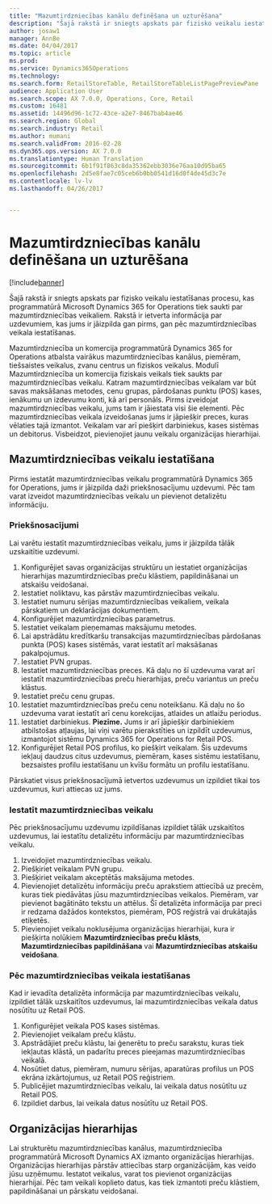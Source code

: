 ```yaml
---
title: "Mazumtirdzniecības kanālu definēšana un uzturēšana"
description: "Šajā rakstā ir sniegts apskats par fizisko veikalu iestatīšanas procesu, kas programmatūrā Microsoft Dynamics 365 for Operations tiek saukti par mazumtirdzniecības veikaliem. Rakstā ir ietverta informācija par uzdevumiem, kas jums ir jāizpilda gan pirms, gan pēc mazumtirdzniecības veikala iestatīšanas."
author: josaw1
manager: AnnBe
ms.date: 04/04/2017
ms.topic: article
ms.prod: 
ms.service: Dynamics365Operations
ms.technology: 
ms.search.form: RetailStoreTable, RetailStoreTableListPagePreviewPane
audience: Application User
ms.search.scope: AX 7.0.0, Operations, Core, Retail
ms.custom: 16481
ms.assetid: 14496d96-1c72-43ce-a2e7-8467bab4ae46
ms.search.region: Global
ms.search.industry: Retail
ms.author: mumani
ms.search.validFrom: 2016-02-28
ms.dyn365.ops.version: AX 7.0.0
ms.translationtype: Human Translation
ms.sourcegitcommit: 6b1f91f863c8da35362ebb3036e76aa10d95ba65
ms.openlocfilehash: 2d5e8fae7c05ceb6b0bb0541d16d0f4de45d3c7e
ms.contentlocale: lv-lv
ms.lasthandoff: 04/26/2017


---
```


# <a name="define-and-maintain-retail-channels"></a>Mazumtirdzniecības kanālu definēšana un uzturēšana

[!include[banner](includes/banner.md)]


Šajā rakstā ir sniegts apskats par fizisko veikalu iestatīšanas procesu, kas programmatūrā Microsoft Dynamics 365 for Operations tiek saukti par mazumtirdzniecības veikaliem. Rakstā ir ietverta informācija par uzdevumiem, kas jums ir jāizpilda gan pirms, gan pēc mazumtirdzniecības veikala iestatīšanas.

Mazumtirdzniecība un komercija programmatūrā Dynamics 365 for Operations atbalsta vairākus mazumtirdzniecības kanālus, piemēram, tiešsaistes veikalus, zvanu centrus un fiziskos veikalus. Modulī Mazumtirdzniecība un komercija fiziskais veikals tiek saukts par mazumtirdzniecības veikalu. Katram mazumtirdzniecības veikalam var būt savas maksāšanas metodes, cenu grupas, pārdošanas punktu (POS) kases, ienākumu un izdevumu konti, kā arī personāls. Pirms izveidojat mazumtirdzniecības veikalu, jums tam ir jāiestata visi šie elementi. Pēc mazumtirdzniecības veikala izveidošanas jums ir jāpiešķir preces, kuras vēlaties tajā izmantot. Veikalam var arī piešķirt darbiniekus, kases sistēmas un debitorus. Visbeidzot, pievienojiet jaunu veikalu organizācijas hierarhijai.

## <a name="setting-up-retail-stores"></a>Mazumtirdzniecības veikalu iestatīšana
Pirms iestatāt mazumtirdzniecības veikalu programmatūrā Dynamics 365 for Operations, jums ir jāizpilda daži priekšnosacījumu uzdevumi. Pēc tam varat izveidot mazumtirdzniecības veikalu un pievienot detalizētu informāciju.

### <a name="prerequisites"></a>Priekšnosacījumi

Lai varētu iestatīt mazumtirdzniecības veikalu, jums ir jāizpilda tālāk uzskaitītie uzdevumi.

1.  Konfigurējiet savas organizācijas struktūru un iestatiet organizācijas hierarhijas mazumtirdzniecības preču klāstiem, papildināšanai un atskaišu veidošanai.
2.  Iestatiet noliktavu, kas pārstāv mazumtirdzniecības veikalu.
3.  Iestatiet numuru sērijas mazumtirdzniecības veikaliem, veikala pārskatiem un deklarācijas dokumentiem.
4.  Konfigurējiet mazumtirdzniecības parametrus.
5.  Iestatiet veikalam pieņemamas maksājumu metodes.
6.  Lai apstrādātu kredītkaršu transakcijas mazumtirdzniecības pārdošanas punkta (POS) kases sistēmās, varat iestatīt arī maksāšanas pakalpojumus.
7.  Iestatiet PVN grupas.
8.  Iestatiet mazumtirdzniecības preces. Kā daļu no šī uzdevuma varat arī iestatīt mazumtirdzniecības preču hierarhijas, preču variantus un preču klāstus.
9.  Iestatiet preču cenu grupas.
10. Iestatiet mazumtirdzniecības preču cenu noteikšanu. Kā daļu no šo uzdevuma varat iestatīt arī cenu korekcijas, atlaides un atlaižu periodus.
11. Iestatiet darbiniekus. **Piezīme.** Jums ir arī jāpiešķir darbiniekiem atbilstošas atļaujas, lai viņi varētu pierakstīties un izpildīt uzdevumus, izmantojot sistēmu Dynamics 365 for Operations for Retail POS.
12. Konfigurējiet Retail POS profilus, ko piešķirt veikalam. Šis uzdevums iekļauj daudzus citus uzdevumus, piemēram, kases sistēmu iestatīšanu, bezsaistes profilu iestatīšanu un kvīšu formātu un profilu iestatīšanu.

Pārskatiet visus priekšnosacījumā ietvertos uzdevumus un izpildiet tikai tos uzdevumus, kuri attiecas uz jums.

### <a name="set-up-a-retail-store"></a>Iestatīt mazumtirdzniecības veikalu

Pēc priekšnosacījumu uzdevumu izpildīšanas izpildiet tālāk uzskaitītos uzdevumus, lai iestatītu detalizētu informāciju par mazumtirdzniecības veikalu.

1.  Izveidojiet mazumtirdzniecības veikalu.
2.  Piešķiriet veikalam PVN grupu.
3.  Piešķiriet veikalam akceptētās maksājuma metodes.
4.  Pievienojiet detalizētu informāciju preču aprakstiem attiecībā uz precēm, kuras tiek piedāvātas jūsu mazumtirdzniecības veikalos. Piemēram, var pievienot bagātināto tekstu un attēlus. Šī detalizēta informācija par preci ir redzama dažādos kontekstos, piemēram, POS reģistrā vai drukātajās etiķetēs.
5.  Pievienojiet veikalu noklusējuma organizācijas hierarhijai, kura ir piešķirta nolūkiem **Mazumtirdzniecības preču klāsts**, **Mazumtirdzniecības papildināšana** vai **Mazumtirdzniecības atskaišu veidošana**.

### <a name="after-you-set-up-a-retail-store"></a>Pēc mazumtirdzniecības veikala iestatīšanas

Kad ir ievadīta detalizēta informācija par mazumtirdzniecības veikalu, izpildiet tālāk uzskaitītos uzdevumus, lai mazumtirdzniecības veikala datus nosūtītu uz Retail POS.

1.  Konfigurējiet veikala POS kases sistēmas.
2.  Pievienojiet veikalam preču klāstu.
3.  Apstrādājiet preču klāstu, lai ģenerētu to preču sarakstu, kuras tiek iekļautas klāstā, un padarītu preces pieejamas mazumtirdzniecības veikalā.
4.  Nosūtiet datus, piemēram, numuru sērijas, aparatūras profilus un POS ekrāna izkārtojumus, uz Retail POS reģistriem.
5.  Publicējiet mazumtirdzniecības veikalu, lai veikala datus nosūtītu uz Retail POS.
6.  Izpildiet darbus, lai veikala datus nosūtītu uz Retail POS.

## <a name="organization-hierarchies"></a>Organizācijas hierarhijas
Lai strukturētu mazumtirdzniecības kanālus, mazumtirdzniecība programmatūrā Microsoft Dynamics AX izmanto organizācijas hierarhijas. Organizācijas hierarhijas pārstāv attiecības starp organizācijām, kas veido jūsu uzņēmumu. Iestatot veikalus, varat tos pievienot organizācijas hierarhijai. Pēc tam veikali koplieto datus, kas tiek izmantoti preču klāstiem, papildināšanai un pārskatu veidošanai.




